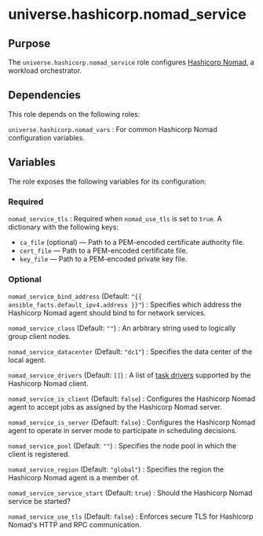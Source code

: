<!-- roles/nomad_service/README.md
  -- =============================
  --
  -- Copying
  -- -------
  --
  -- Copyright (c) 2023 universe.hashicorp authors and contributors.
  --
  -- This file is part of the *universe.hashicorp* project.
  --
  -- *universe.hashicorp* is a free software project. You can redistribute it
  -- and/or modify it following the terms of the MIT License.
  --
  -- This software project is distributed *as is*, WITHOUT WARRANTY OF ANY KIND;
  -- including but not limited to the WARRANTIES OF MERCHANTABILITY, FITNESS FOR
  -- A PARTICULAR PURPOSE and NONINFRINGEMENT.
  --
  -- You should have received a copy of the MIT License along with
  -- *universe.hashicorp*. If not, see <http://opensource.org/licenses/MIT>.
  -->

universe.hashicorp.nomad_service
================================

Purpose
-------

The `universe.hashicorp.nomad_service` role configures [Hashicorp Nomad](
https://www.nomadproject.io/), a workload orchestrator.

Dependencies
------------

This role depends on the following roles:

`universe.hashicorp.nomad_vars`
: For common Hashicorp Nomad configuration variables.

Variables
---------

The role exposes the following variables for its configuration:

### Required

`nomad_service_tls`
: Required when `nomad_use_tls` is set to `true`. A dictionary with the
following keys:

- `ca_file` (optional) — Path to a PEM-encoded certificate authority file.
- `cert_file` — Path to a PEM-encoded certificate file.
- `key_file` — Path to a PEM-encoded private key file.

### Optional

`nomad_service_bind_address` (Default:
`"{{ ansible_facts.default_ipv4.address }}"`)
: Specifies which address the Hashicorp Nomad agent should bind to for network
services.

`nomad_service_class` (Default: `""`)
: An arbitrary string used to logically group client nodes.

`nomad_service_datacenter` (Default: `"dc1"`)
: Specifies the data center of the local agent.

`nomad_service_drivers` (Default: `[]`)
: A list of [task drivers](https://developer.hashicorp.com/nomad/docs/drivers)
supported by the Hashicorp Nomad client.

`nomad_service_is_client` (Default: `false`)
: Configures the Hashicorp Nomad agent to accept jobs as assigned by the
Hashicorp Nomad server.

`nomad_service_is_server` (Default: `false`)
: Configures the Hashicorp Nomad agent to operate in server mode to participate
in scheduling decisions.

`nomad_service_pool` (Default: `""`)
: Specifies the node pool in which the client is registered.

`nomad_service_region` (Default: `"global"`)
: Specifies the region the Hashicorp Nomad agent is a member of.

`nomad_service_service_start` (Default: `true`)
: Should the Hashicorp Nomad service be started?

`nomad_service_use_tls` (Default: `false`)
: Enforces secure TLS for Hashicorp Nomad's HTTP and RPC communication.
